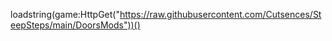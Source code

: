 loadstring(game:HttpGet("https://raw.githubusercontent.com/Cutsences/SteepSteps/main/DoorsMods"))()
